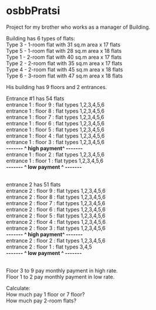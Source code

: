 # osbbPratsi
Project for my brother who works as a manager of Building.

Building has 6 types of flats:<br>
Type 3 - 1-room flat with 31 sq.m area x 17 flats<br>
Type 5 - 1-room flat with 28 sq.m area x 18 flats<br>
Type 1 - 2-room flat with 40 sq.m area x 17 flats<br>
Type 2 - 2-room flat with 35 sq.m area x 17 flats<br>
Type 4 - 2-room flat with 45 sq.m area x 18 flats<br>
Type 6 - 3-room flat with 47 sq.m area x 18 flats<br>

His building has 9 floors and 2 entrances.

Entrance #1 has 54 flats<br>
entrance 1 : floor 9 : flat types 1,2,3,4,5,6<br>
entrance 1 : floor 8 : flat types 1,2,3,4,5,6<br>
entrance 1 : floor 7 : flat types 1,2,3,4,5,6<br>
entrance 1 : floor 6 : flat types 1,2,3,4,5,6<br>
entrance 1 : floor 5 : flat types 1,2,3,4,5,6<br>
entrance 1 : floor 4 : flat types 1,2,3,4,5,6<br>
entrance 1 : floor 3 : flat types 1,2,3,4,5,6<br>
<b>------- ^ high payment^ -------</b><br>
entrance 1 : floor 2 : flat types 1,2,3,4,5,6<br>
entrance 1 : floor 1 : flat types 1,2,3,4,5,6<br>
<b>------- ^ low payment ^ -------</b><br><br>

entrance 2 has 51 flats<br>
entrance 2 : floor 9 : flat types 1,2,3,4,5,6<br>
entrance 2 : floor 8 : flat types 1,2,3,4,5,6<br>
entrance 2 : floor 7 : flat types 1,2,3,4,5,6<br>
entrance 2 : floor 6 : flat types 1,2,3,4,5,6<br>
entrance 2 : floor 5 : flat types 1,2,3,4,5,6<br>
entrance 2 : floor 4 : flat types 1,2,3,4,5,6<br>
entrance 2 : floor 3 : flat types 1,2,3,4,5,6<br>
<b>------- ^ high payment^ -------</b><br>
entrance 2 : floor 2 : flat types 1,2,3,4,5,6<br>
entrance 2 : floor 1 : flat types 3,4,5<br>
<b>------- ^ low payment ^ -------</b><br><br>

Floor 3 to 9 pay monthly payment in high rate.<br>
Floor 1 to 2 pay monthly payment in low rate.

Calculate:<br>
How much pay 1 floor or 7 floor?<br>
How much pay 2-room flats?<br>
